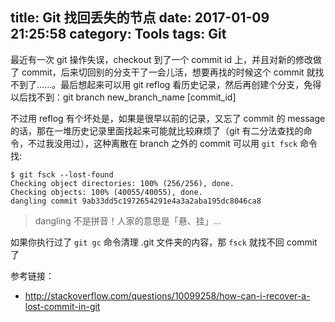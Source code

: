 title: Git 找回丢失的节点
date: 2017-01-09 21:25:58
category: Tools
tags: Git
---

最近有一次 git 操作失误，checkout 到了一个 commit id 上，并且对新的修改做了 commit，后来切回别的分支干了一会儿活，想要再找的时候这个 commit 就找不到了......。最后想起来可以用 git reflog 看历史记录，然后再创建个分支，免得以后找不到：git branch new_branch_name [commit_id]

不过用 reflog 有个坏处是，如果是很早以前的记录，又忘了 commit 的 message 的话，那在一堆历史记录里面找起来可能就比较麻烦了（git 有二分法查找的命令，不过我没用过），这种离散在 branch 之外的 commit 可以用  `git fsck` 命令找:

```
$ git fsck --lost-found
Checking object directories: 100% (256/256), done.
Checking objects: 100% (40055/40055), done.
dangling commit 9ab33dd5c1972654291e4a3a2aba195dc8046ca8
```

> dangling 不是拼音！人家的意思是「悬、挂」...

如果你执行过了 `git gc` 命令清理 .git 文件夹的内容，那 `fsck` 就找不回 commit 了

参考链接：
* http://stackoverflow.com/questions/10099258/how-can-i-recover-a-lost-commit-in-git
